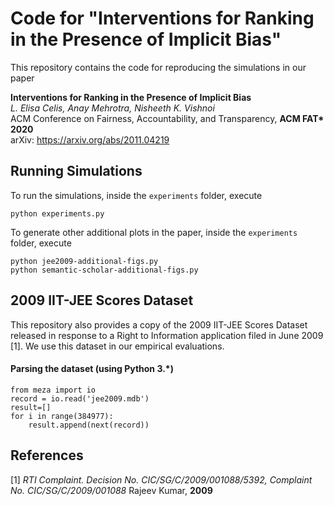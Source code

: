 # Code for "Interventions for Ranking in the Presence of Implicit Bias"

This repository contains the code for reproducing the simulations in our paper

**Interventions for Ranking in the Presence of Implicit Bias**<br>
*L. Elisa Celis, Anay Mehrotra, Nisheeth K. Vishnoi*<br>
ACM Conference on Fairness, Accountability, and Transparency, **ACM FAT\* 2020**<br>
arXiv: https://arxiv.org/abs/2011.04219


## Running Simulations
To run the simulations, inside the `experiments` folder, execute
```
python experiments.py
```
To generate other additional plots in the paper, inside the `experiments` folder, execute
```
python jee2009-additional-figs.py
python semantic-scholar-additional-figs.py
```

## 2009 IIT-JEE Scores Dataset 
This repository also provides a copy of the 2009 IIT-JEE Scores Dataset released in response to a Right to Information application filed in June 2009 [1]. We use this dataset in our empirical evaluations.


#### Parsing the dataset (using Python 3.*)
```
from meza import io
record = io.read('jee2009.mdb')
result=[]
for i in range(384977): 
    result.append(next(record))
```

## References
[1] *RTI Complaint. Decision No. CIC/SG/C/2009/001088/5392, Complaint No. CIC/SG/C/2009/001088*
Rajeev Kumar, **2009**

